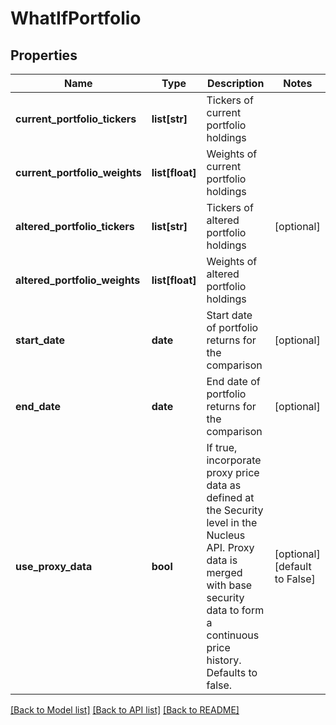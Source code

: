 # WhatIfPortfolio

## Properties
Name | Type | Description | Notes
------------ | ------------- | ------------- | -------------
**current_portfolio_tickers** | **list[str]** | Tickers of current portfolio holdings | 
**current_portfolio_weights** | **list[float]** | Weights of current portfolio holdings | 
**altered_portfolio_tickers** | **list[str]** | Tickers of altered portfolio holdings | [optional] 
**altered_portfolio_weights** | **list[float]** | Weights of altered portfolio holdings | 
**start_date** | **date** | Start date of portfolio returns for the comparison | [optional] 
**end_date** | **date** | End date of portfolio returns for the comparison | [optional] 
**use_proxy_data** | **bool** | If true, incorporate proxy price data as defined at the Security level in the Nucleus API. Proxy data is merged with base security data to form a continuous price history. Defaults to false. | [optional] [default to False]

[[Back to Model list]](../README.md#documentation-for-models) [[Back to API list]](../README.md#documentation-for-api-endpoints) [[Back to README]](../README.md)


